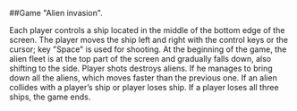 ##Game "Alien invasion".

Each player controls a ship located in the middle of the bottom edge of the screen.
The player moves the ship left and right with the control keys or the cursor; key
"Space" is used for shooting. At the beginning of the game, the alien fleet is at the top
part of the screen and gradually falls down, also shifting to the side. Player shots
destroys aliens. If he manages to bring down all the aliens,
which moves faster than the previous one. If an alien collides with a player’s ship or
player loses ship. If a player loses all three ships, the game ends.

